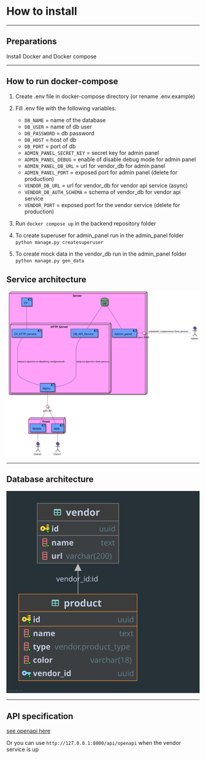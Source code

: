 # How to install

---

## Preparations

Install Docker and Docker compose

---

## How to run docker-compose

1. Create .env file in docker-compose directory (or rename .env.example)

2. Fill .env file with the following variables:

   - `DB_NAME` = name of the database
   - `DB_USER` = name of db user
   - `DB_PASSWORD` = db password
   - `DB_HOST` = host of db
   - `DB_PORT` = port of db
   - `ADMIN_PANEL_SECRET_KEY` = secret key for admin panel
   - `ADMIN_PANEL_DEBUG` = enable of disable debug mode for admin panel
   - `ADMIN_PANEL_DB_URL` = url for vendor_db for admin panel
   - `ADMIN_PANEL_PORT` = exposed port for admin panel (delete for production)
   - `VENDOR_DB_URL` = url for vendor_db for vendor api service (async)
   - `VENDOR_DB_AUTH_SCHEMA` = schema of vendor_db for vendor api service
   - `VENDOR_PORT` = exposed port for the vendor service (delete for
     production)

3. Run `docker compose up` in the backend repository folder

4. To create superuser for admin_panel run in the admin_panel folder
   `python manage.py createsuperuser`

5. To create mock data in the vendor_db run in the admin_panel folder
   `python manage.py gen_data`

## Service architecture

![Architecture](../docs/architecture.svg)

---

## Database architecture

![DB_architecture](./docs/product.svg)

---

## API specification

[see openapi here](./docs/openapi/api.md)

Or you can use `http://127.0.0.1:8000/api/openapi` when the vendor service is up
